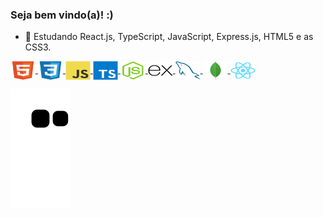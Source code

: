 ### Seja bem vindo(a)! :)


- 🌱 Estudando React.js, TypeScript, JavaScript, Express.js, HTML5 e as CSS3.

<div style="display: inline_block">
  <a href="https://github.com/Dhyigo">
  <img align="center" alt="HTML-LOGO" height="30" width="40" src="https://raw.githubusercontent.com/devicons/devicon/master/icons/html5/html5-original.svg">
  <img align="center" alt="CSS-LOGO" height="30" width="40" src="https://raw.githubusercontent.com/devicons/devicon/master/icons/css3/css3-original.svg">
  <img align="center" alt="JavaScript-LOGO" height="30" width="40" src="https://raw.githubusercontent.com/devicons/devicon/master/icons/javascript/javascript-original.svg">
    <img align="center" alt="typeScript-LOGO" height="30" width="40" src="https://raw.githubusercontent.com/devicons/devicon/master/icons/typescript/typescript-original.svg">
    <img align="center" alt="NodeJs-LOGO" height="30" width="40" src="https://raw.githubusercontent.com/devicons/devicon/master/icons/nodejs/nodejs-original.svg">
    <img align="center" alt="Express-LOGO" height="30" width="40" src="https://raw.githubusercontent.com/devicons/devicon/master/icons/express/express-original.svg">
    <img align="center" alt="MYSQL-LOGO" height="30" width="40" src="https://raw.githubusercontent.com/devicons/devicon/master/icons/mysql/mysql-original.svg">
    <img align="center" alt="MONGODB-LOGO" height="30" width="40" src="https://raw.githubusercontent.com/devicons/devicon/master/icons/mongodb/mongodb-original.svg">
    <img align="center" alt="REACTJS-LOGO" height="30" width="40" src="https://raw.githubusercontent.com/devicons/devicon/master/icons/react/react-original.svg">
  </a>
</div>
  
![Snake animation](https://github.com/Dhyigo/Dhyigo/blob/output/github-contribution-grid-snake.svg)

